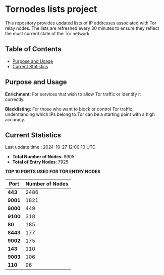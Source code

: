# Tornodes lists project

This repository provides updated lists of IP addresses associated with Tor relay nodes. The lists are refreshed every 30 minutes to ensure they reflect the most current state of the Tor network.

## Table of Contents

- [Purpose and Usage](#purpose-and-usage)
- [Current Statistics](#current-statistics)


## Purpose and Usage

**Enrichment**: For services that wish to allow Tor traffic or identify it correctly.

**Blacklisting**: For those who want to block or control Tor traffic, understanding which IPs belong to Tor can be a starting point with a high accuracy.

## Current Statistics

Last update time : 2024-10-27 12:00:10 UTC

- **Total Number of Nodes**: 8905
- **Total of Entry Nodes**: 7925

**TOP 10 PORTS USED FOR TOR ENTRY NODES**

| **Port** | **Number of Nodes** |
|------|-----------------|
| **443**   | 2486  |
| **9001**   | 1821  |
| **9000**   | 449  |
| **9100**   | 318  |
| **80**   | 185  |
| **8443**   | 177  |
| **9002**   | 175  |
| **143**   | 110  |
| **9003**   | 106  |
| **110**   | 96  |


